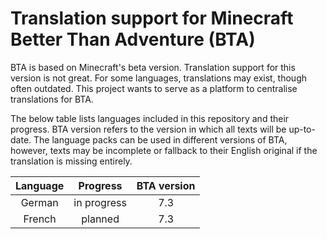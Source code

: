 # Translation support for Minecraft Better Than Adventure (BTA)

BTA is based on Minecraft's beta version. Translation support for this version is not great. For some languages, translations may exist, though often outdated. This project wants to serve as a platform to centralise translations for BTA.

The below table lists languages included in this repository and their progress. BTA version refers to the version in which all texts will be up-to-date. The language packs can be used in different versions of BTA, however, texts may be incomplete or fallback to their English original if the translation is missing entirely.

| Language | Progress | BTA version |
| :-: | :-: | :-: |
| German | in progress | 7.3 |
| French | planned | 7.3 |
